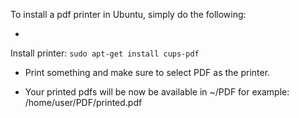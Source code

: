 To install a pdf printer in Ubuntu, simply do the following:


* 
Install printer:
```sudo apt-get install cups-pdf```


* Print something and make sure to select PDF as the printer.

* Your printed pdfs will be now be available in ~/PDF
for example: /home/user/PDF/printed.pdf


<img alt="" src="/img/uploads/2011-11/install-pdf-printer.png" />